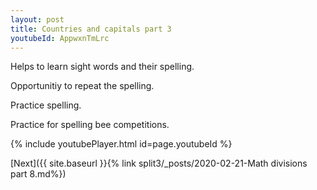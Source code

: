```yaml
---
layout: post
title: Countries and capitals part 3
youtubeId: AppwxnTmLrc
---
```

 
 
Helps to learn sight words and their spelling.

Opportunitiy to repeat the spelling. 

Practice spelling. 
 
Practice for spelling bee competitions. 
 
{% include youtubePlayer.html id=page.youtubeId %}
 
 

[Next]({{ site.baseurl }}{% link  split3/_posts/2020-02-21-Math divisions part 8.md%})
 
